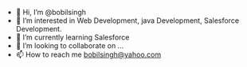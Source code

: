 - 👋 Hi, I’m @bobilsingh
- 👀 I’m interested in Web Development, java Development, Salesforce Development.
- 🌱 I’m currently learning Salesforce
- 💞️ I’m looking to collaborate on ...
- 📫 How to reach me bobilsingh@yahoo.com

<!---
bobilsingh/bobilsingh is a ✨ special ✨ repository because its `README.md` (this file) appears on your GitHub profile.
You can click the Preview link to take a look at your changes.
--->
